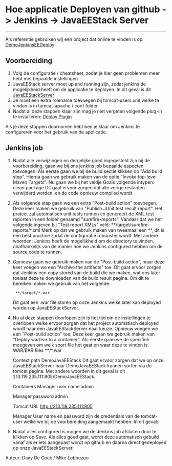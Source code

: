 # Hoe applicatie Deployen van github -> Jenkins -> JavaEEStack Server #

----------

Als referentie gebruiken wij een project dat online te vinden is op: [DemoJenkinsEEDeploy](https://github.com/Dafken/DemoJenkinsEEDeploy.git)

## Voorbereiding ##
1. Volg de configuratie / cheatsheet, zodat je hier geen problemen meer hebt met bepaalde instellingen
2. JavaEEStack server moet up and running zijn, zodat jenkins de mogelijkheid heeft om de applicatie te deployen. In dit geval is dit [JavaEEStackServer](213.119.235.111:805)
3. Je moet een extra rolename toevoegen bij tomcat-users.xml welke te vinden is in tomcat-apache / conf folder.
        <user username="admin" password="admin" roles="manager-script" />
4. Nadat al deze stappen klaar zijn mag je niet vergeten volgende plug-in te installeren: [Deploy Plugin](https://wiki.jenkins-ci.org/display/JENKINS/Deploy+Plugin)

Als je deze stappen doornomen hebt ben je klaar om Jenkins te configureren voor het gebruik van de applicatie.

## Jenkins job ##
1. Nadat alle verwijzingen en dergelijke goed ingegesteld zijn bij de voorbereiding, gaan we bij ons jenkins job bepaalde aspecten toevoegen. Als eerste gaan we bij de build sectie klikken op "Add build step". Hierna gaan we gebruik maken van de optie "Invoke top-level Maven Targets". Nu gaan we bij het veldje Goals volgende intypen:
        clean package
    Dit gaat ervoor zorgen dat alle vorige restanten verwijderd worden, en de code opnieuw compiled wordt
2. Als volgende stap gaan we een extra "Post-build action" toevoegen. Deze keer maken we gebruik van "Publish JUnit test result report". Het project zal automatisch unit tests runnen en genereert de XML test reporten in een folder genaamd "surefire-reports". Vandaar dat we het volgende ingeven bij "Test report XMLs" veld:
        **/target/surefire-reports/*.xml
    Merk op dat we gebruik maken van tweemaal een **, dit is een best practice zodat de configuratie robuuster wordt. Met andere woorden: Jenkins heeft de mogelijkheid om de directory te vinden, onafhankelijk van de manier hoe we Jenkins configured hebben om de source code te runnen.
3. Opnieuw gaan we gebruik maken van de "Post-build action", maar deze keer voegen we een "Archive the artifacts" toe. Dit gaat ervoor zorgen dat Jenkins een copy stored van de build die we maken, wat ons later toelaat deze te downloaden van de build result pagina. Om dit te bereiken maken we gebruik van het volgende:
    
        **/target/*.war
    Dit gaat een .war file storen op onze Jenkins welke later kan deployed worden op JavaEEStackServer.
4. Nu al deze stappen doorlopen zijn is het tijd om de instellingen te overlopen welke ervoor zorgen dat het project automatisch deployed wordt naar een JavaEEStackServer naar keuze. Opnieuw voegen we een "Post-build action" toe. Deze keer gaan we gebruik maken van "Deploy war/ear to a container". Als eerste gaan we de specifiek meegeven om welk soort file het gaat en waar deze te vinden is.
    WAR/EAR files
        **/*.war
  
    Context path
        DemoJavaEEStack
    Dit gaat ervoor zorgen dat we op onze JavaEEStackServer naar DemoJavaEEStack kunnen surfen via de tomcat pagina. Met andere woorden in dit geval is dit 213.119.235.111:805/DemoJavaEEStack.
  
    Containers
    Manager user name
        admin
  
    Manager password
        admin
  
    Tomcat URL
        http://213.119.235.111:805

    Manager User name en password zijn de credentials van de tomcat-user welke we bij de voorbereiding aangemaakt hebben. In dit geval:
        <user username="admin" password="admin" roles="manager-script" />

5. Nadat alles configured is mogen we de Jenkins job afsluiten door te klikken op Save. Als alles goed gaat, wordt deze automatisch gebuild vanaf als er iets aangepast wordt op github en daarna direct gedeployed op onze JavaEEStackServer.

Auteur: Davy De Cock / Mike Lobbezoo
